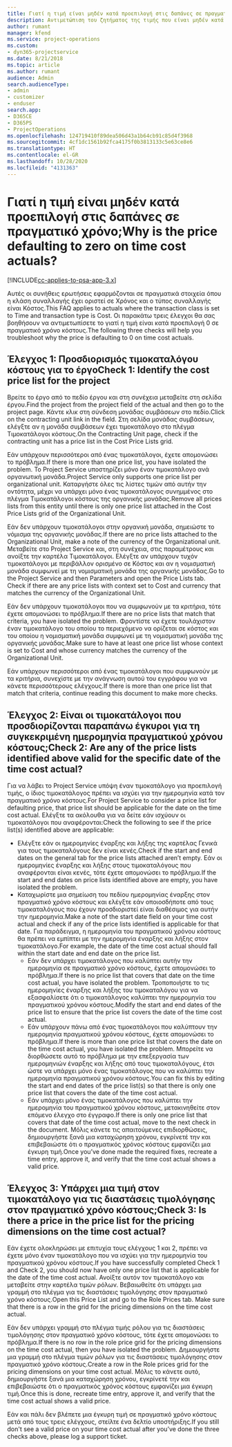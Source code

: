 ```yaml
---
title: Γιατί η τιμή είναι μηδέν κατά προεπιλογή στις δαπάνες σε πραγματικό χρόνο;
description: Αντιμετώπιση του ζητήματος της τιμής που είναι μηδέν κατά προεπιλογή στον πραγματικό χρόνο κόστους.
author: rumant
manager: kfend
ms.service: project-operations
ms.custom:
- dyn365-projectservice
ms.date: 8/21/2018
ms.topic: article
ms.author: rumant
audience: Admin
search.audienceType:
- admin
- customizer
- enduser
search.app:
- D365CE
- D365PS
- ProjectOperations
ms.openlocfilehash: 124719410f89dea506d43a1b64cb91c85d4f3968
ms.sourcegitcommit: 4cf1dc1561b92fca4175f0b3813133c5e63ce8e6
ms.translationtype: HT
ms.contentlocale: el-GR
ms.lasthandoff: 10/28/2020
ms.locfileid: "4131363"
---
```

# <a name="why-is-the-price-defaulting-to-zero-on-time-cost-actuals"></a><span data-ttu-id="ea171-103">Γιατί η τιμή είναι μηδέν κατά προεπιλογή στις δαπάνες σε πραγματικό χρόνο;</span><span class="sxs-lookup"><span data-stu-id="ea171-103">Why is the price defaulting to zero on time cost actuals?</span></span>

[!INCLUDE[cc-applies-to-psa-app-3.x](../includes/cc-applies-to-psa-app-3x.md)]

<span data-ttu-id="ea171-104">Αυτές οι συνήθεις ερωτήσεις εφαρμόζονται σε πραγματικά στοιχεία όπου η κλάση συναλλαγής έχει οριστεί σε Χρόνος και ο τύπος συναλλαγής είναι Κόστος.</span><span class="sxs-lookup"><span data-stu-id="ea171-104">This FAQ applies to actuals where the transaction class is set to Time and transaction type is Cost.</span></span> <span data-ttu-id="ea171-105">Οι παρακάτω τρεις έλεγχοι θα σας βοηθήσουν να αντιμετωπίσετε το γιατί η τιμή είναι κατά προεπιλογή 0 σε πραγματικό χρόνο κόστους.</span><span class="sxs-lookup"><span data-stu-id="ea171-105">The following three checks will help you troubleshoot why the price is defaulting to 0 on time cost actuals.</span></span>
 
## <a name="check-1-identify-the-cost-price-list-for-the-project"></a><span data-ttu-id="ea171-106">Έλεγχος 1: Προσδιορισμός τιμοκαταλόγου κόστους για το έργο</span><span class="sxs-lookup"><span data-stu-id="ea171-106">Check 1: Identify the cost price list for the project</span></span>

<span data-ttu-id="ea171-107">Βρείτε το έργο από το πεδίο έργου και στη συνέχεια μεταβείτε στη σελίδα έργου.</span><span class="sxs-lookup"><span data-stu-id="ea171-107">Find the project from the project field of the actual and then go to the project page.</span></span> <span data-ttu-id="ea171-108">Κάντε κλικ στη σύνδεση μονάδας συμβάσεων στο πεδίο.</span><span class="sxs-lookup"><span data-stu-id="ea171-108">Click on the contracting unit link in the field.</span></span> <span data-ttu-id="ea171-109">Στη σελίδα μονάδας συμβάσεων, ελέγξτε αν η μονάδα συμβάσεων έχει τιμοκατάλογο στο πλέγμα Τιμοκατάλογοι κόστους.</span><span class="sxs-lookup"><span data-stu-id="ea171-109">On the Contracting Unit page, check if the contracting unit has a price list in the Cost Price Lists grid.</span></span>

<span data-ttu-id="ea171-110">Εάν υπάρχουν περισσότεροι από ένας τιμοκατάλογοι, έχετε απομονώσει το πρόβλημα.</span><span class="sxs-lookup"><span data-stu-id="ea171-110">If there is more than one price list, you have isolated the problem.</span></span> <span data-ttu-id="ea171-111">Το Project Service υποστηρίζει μόνο έναν τιμοκατάλογο ανά οργανωτική μονάδα.</span><span class="sxs-lookup"><span data-stu-id="ea171-111">Project Service only supports one price list per organizational unit.</span></span> <span data-ttu-id="ea171-112">Καταργήστε όλες τις λίστες τιμών από αυτήν την οντότητα, μέχρι να υπάρχει μόνο ένας τιμοκατάλογος συνημμένος στο πλέγμα Τιμοκατάλογοι κόστους της οργανικής μονάδας.</span><span class="sxs-lookup"><span data-stu-id="ea171-112">Remove all prices lists from this entity until there is only one price list attached in the Cost Price Lists grid of the Organizational Unit.</span></span>

<span data-ttu-id="ea171-113">Εάν δεν υπάρχουν τιμοκατάλογοι στην οργανική μονάδα, σημειώστε το νόμισμα της οργανικής μονάδας.</span><span class="sxs-lookup"><span data-stu-id="ea171-113">If there are no price lists attached to the Organizational Unit, make a note of the currency of the Organizational unit.</span></span> <span data-ttu-id="ea171-114">Μεταβείτε στο Project Service και, στη συνέχεια, στις παραμέτρους και ανοίξτε την καρτέλα Τιμοκατάλογοι. Ελέγξτε αν υπάρχουν τυχόν τιμοκατάλογοι με περιβάλλον ορισμένο σε Κόστος και αν η νομισματική μονάδα συμφωνεί με τη νομισματική μονάδα της οργανικής μονάδας.</span><span class="sxs-lookup"><span data-stu-id="ea171-114">Go to the Project Service and then Parameters and open the Price Lists tab. Check if there are any price lists with context set to Cost and currency that matches the currency of the Organizational Unit.</span></span>
 
<span data-ttu-id="ea171-115">Εάν δεν υπάρχουν τιμοκατάλογοι που να συμφωνούν με τα κριτήρια, τότε έχετε απομονώσει το πρόβλημα.</span><span class="sxs-lookup"><span data-stu-id="ea171-115">If there are no price lists that match that criteria, you have isolated the problem.</span></span> <span data-ttu-id="ea171-116">Φροντίστε να έχετε τουλάχιστον έναν τιμοκατάλογο του οποίου το περιεχόμενο να ορίζεται σε κόστος και του οποίου η νομισματική μονάδα συμφωνεί με τη νομισματική μονάδα της οργανικής μονάδας.</span><span class="sxs-lookup"><span data-stu-id="ea171-116">Make sure to have at least one price list whose context is set to Cost and whose currency matches the currency of the Organizational Unit.</span></span>

<span data-ttu-id="ea171-117">Εάν υπάρχουν περισσότεροι από ένας τιμοκατάλογοι που συμφωνούν με τα κριτήρια, συνεχίστε με την ανάγνωση αυτού του εγγράφου για να κάνετε περισσότερους ελέγχους.</span><span class="sxs-lookup"><span data-stu-id="ea171-117">If there is more than one price list that match that criteria, continue reading this document to make more checks.</span></span>

## <a name="check-2-are-any-of-the-price-lists-identified-above-valid-for-the-specific-date-of-the-time-cost-actual"></a><span data-ttu-id="ea171-118">Έλεγχος 2: Είναι οι τιμοκατάλογοι που προσδιορίζονται παραπάνω έγκυροι για τη συγκεκριμένη ημερομηνία πραγματικού χρόνου κόστους;</span><span class="sxs-lookup"><span data-stu-id="ea171-118">Check 2: Are any of the price lists identified above valid for the specific date of the time cost actual?</span></span>

<span data-ttu-id="ea171-119">Για να λάβει το Project Service υπόψη έναν τιμοκατάλογο για προεπιλογή τιμής, ο ίδιος τιμοκατάλογος πρέπει να ισχύει για την ημερομηνία κατά τον πραγματικό χρόνο κόστους.</span><span class="sxs-lookup"><span data-stu-id="ea171-119">For Project Service to consider a price list for defaulting price, that price list should be applicable for the date on the time cost actual.</span></span> <span data-ttu-id="ea171-120">Ελέγξτε τα ακόλουθα για να δείτε εάν ισχύουν οι τιμοκατάλογοι που αναφέρονται:</span><span class="sxs-lookup"><span data-stu-id="ea171-120">Check the following to see if the price list(s) identified above are applicable:</span></span>

- <span data-ttu-id="ea171-121">Ελέγξτε εάν οι ημερομηνίες έναρξης και λήξης της καρτέλας Γενικά για τους τιμοκαταλόγους δεν είναι κενές.</span><span class="sxs-lookup"><span data-stu-id="ea171-121">Check if the start and end dates on the general tab for the price lists attached aren’t empty.</span></span> <span data-ttu-id="ea171-122">Εάν οι ημερομηνίες έναρξης και λήξης στους τιμοκαταλόγους που αναφέρονται είναι κενές, τότε έχετε απομονώσει το πρόβλημα.</span><span class="sxs-lookup"><span data-stu-id="ea171-122">If the start and end dates on price lists identified above are empty, you have isolated the problem.</span></span> 
- <span data-ttu-id="ea171-123">Καταχωρίστε μια σημείωση του πεδίου ημερομηνίας έναρξης στον πραγματικό χρόνο κόστους και ελέγξτε εάν οποιοσδήποτε από τους τιμοκαταλόγους που έχουν προσδιοριστεί είναι διαθέσιμος για αυτήν την ημερομηνία.</span><span class="sxs-lookup"><span data-stu-id="ea171-123">Make a note of the start date field on your time cost actual and check if any of the price lists identified is applicable for that date.</span></span> <span data-ttu-id="ea171-124">Για παράδειγμα, η ημερομηνία του πραγματικού χρόνου κόστους θα πρέπει να εμπίπτει με την ημερομηνία έναρξης και λήξης στον τιμοκατάλογο.</span><span class="sxs-lookup"><span data-stu-id="ea171-124">For example, the date of the time cost actual should fall within the start date and end date on the price list.</span></span> 
    - <span data-ttu-id="ea171-125">Εάν δεν υπάρχει τιμοκατάλογος που καλύπτει αυτήν την ημερομηνία σε πραγματικό χρόνο κόστους, έχετε απομονώσει το πρόβλημα.</span><span class="sxs-lookup"><span data-stu-id="ea171-125">If there is no price list that covers that date on the time cost actual, you have isolated the problem.</span></span> <span data-ttu-id="ea171-126">Τροποποιήστε το τις ημερομηνίες έναρξης και λήξης του τιμοκαταλόγου για να εξασφαλίσετε ότι ο τιμοκατάλογος καλύπτει την ημερομηνία του πραγματικού χρόνου κόστους.</span><span class="sxs-lookup"><span data-stu-id="ea171-126">Modify the start and end dates of the price list to ensure that the price list covers the date of the time cost actual.</span></span> 
    - <span data-ttu-id="ea171-127">Εάν υπάρχουν πάνω από ένας τιμοκατάλογοι που καλύπτουν την ημερομηνία πραγματικού χρόνου κόστους, έχετε απομονώσει το πρόβλημα.</span><span class="sxs-lookup"><span data-stu-id="ea171-127">If there is more than one price list that covers the date on the time cost actual, you have isolated the problem.</span></span> <span data-ttu-id="ea171-128">Μπορείτε να διορθώσετε αυτό το πρόβλημα με την επεξεργασία των ημερομηνιών έναρξης και λήξης από τους τιμοκαταλόγους, έτσι ώστε να υπάρχει μόνο ένας τιμοκατάλογος που να καλύπτει την ημερομηνία πραγματικού χρόνου κόστους.</span><span class="sxs-lookup"><span data-stu-id="ea171-128">You can fix this by editing the start and end dates of the price list(s) so that there is only one price list that covers the date of the time cost actual.</span></span> 
    - <span data-ttu-id="ea171-129">Εάν υπάρχει μόνο ένας τιμοκατάλογος που καλύπτει την ημερομηνία του πραγματικού χρόνου κόστους, μετακινηθείτε στον επόμενο έλεγχο στο έγγραφο.</span><span class="sxs-lookup"><span data-stu-id="ea171-129">If there is only one price list that covers that date of the time cost actual, move to the next check in the document.</span></span>
<span data-ttu-id="ea171-130">Μόλις κάνετε τις απαιτούμενες επιδιορθώσεις, δημιουργήστε ξανά μια καταχώρηση χρόνου, εγκρίνετέ την και επιβεβαιώστε ότι ο πραγματικός χρόνος κόστους εμφανίζει μια έγκυρη τιμή.</span><span class="sxs-lookup"><span data-stu-id="ea171-130">Once you’ve done made the required fixes, recreate a time entry, approve it, and verify that the time cost actual shows a valid price.</span></span>

## <a name="check-3-is-there-a-price-in-the-price-list-for-the-pricing-dimensions-on-the-time-cost-actual"></a><span data-ttu-id="ea171-131">Έλεγχος 3: Υπάρχει μια τιμή στον τιμοκατάλογο για τις διαστάσεις τιμολόγησης στον πραγματικό χρόνο κόστους;</span><span class="sxs-lookup"><span data-stu-id="ea171-131">Check 3: Is there a price in the price list for the pricing dimensions on the time cost actual?</span></span>

<span data-ttu-id="ea171-132">Εάν έχετε ολοκληρώσει με επιτυχία τους ελέγχους 1 και 2, πρέπει να έχετε μόνο έναν τιμοκατάλογο που να ισχύει για την ημερομηνία του πραγματικού χρόνου κόστους.</span><span class="sxs-lookup"><span data-stu-id="ea171-132">If you have successfully completed Check 1 and Check 2, you should now have only one price list that is applicable for the date of the time cost actual.</span></span> <span data-ttu-id="ea171-133">Ανοίξτε αυτόν τον τιμοκατάλογο και μεταβείτε στην καρτέλα τιμών ρόλων. Βεβαιωθείτε ότι υπάρχει μια γραμμή στο πλέγμα για τις διαστάσεις τιμολόγησης στον πραγματικό χρόνο κόστους.</span><span class="sxs-lookup"><span data-stu-id="ea171-133">Open this Price List and go to the Role Prices tab. Make sure that there is a row in the grid for the pricing dimensions on the time cost actual.</span></span>

<span data-ttu-id="ea171-134">Εάν δεν υπάρχει γραμμή στο πλέγμα τιμής ρόλου για τις διαστάσεις τιμολόγησης στον πραγματικό χρόνο κόστους, τότε έχετε απομονώσει το πρόβλημα.</span><span class="sxs-lookup"><span data-stu-id="ea171-134">If there is no row in the role price grid for the pricing dimensions on the time cost actual, then you have isolated the problem.</span></span> <span data-ttu-id="ea171-135">Δημιουργήστε μια γραμμή στο πλέγμα τιμών ρόλων για τις διαστάσεις τιμολόγησης στον πραγματικό χρόνο κόστους.</span><span class="sxs-lookup"><span data-stu-id="ea171-135">Create a row in the Role prices grid for the pricing dimensions on your time cost actual.</span></span> <span data-ttu-id="ea171-136">Μόλις το κάνετε αυτό, δημιουργήστε ξανά μια καταχώρηση χρόνου, εγκρίνετέ την και επιβεβαιώστε ότι ο πραγματικός χρόνος κόστους εμφανίζει μια έγκυρη τιμή.</span><span class="sxs-lookup"><span data-stu-id="ea171-136">Once this is done, recreate time entry, approve it, and verify that the time cost actual shows a valid price.</span></span>
 
<span data-ttu-id="ea171-137">Εάν και πάλι δεν βλέπετε μια έγκυρη τιμή σε πραγματικό χρόνο κόστους μετά από τους τρεις ελέγχους, στείλτε ένα δελτίο υποστήριξης.</span><span class="sxs-lookup"><span data-stu-id="ea171-137">If you still don't see a valid price on your time cost actual after you’ve done the three checks above, please log a support ticket.</span></span>



